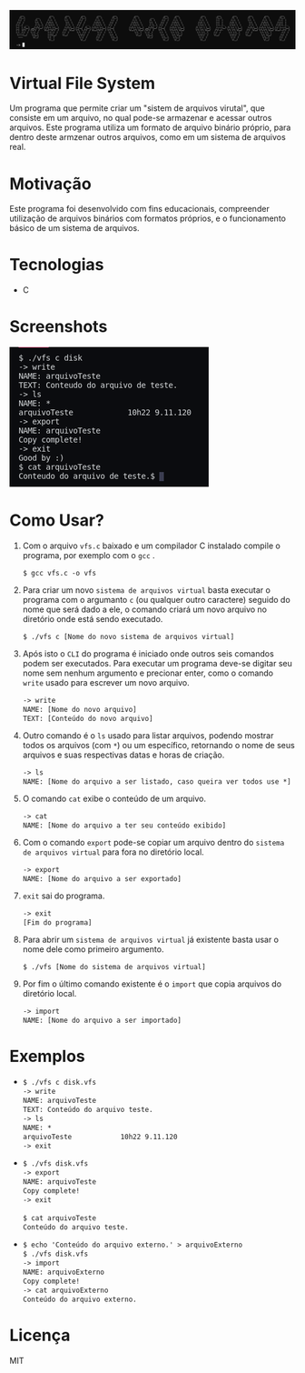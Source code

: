 ![title](./images/title2.png)

# Virtual File System

Um programa que permite criar um "sistem de arquivos virutal", que consiste em um arquivo, no qual pode-se armazenar e acessar outros arquivos. Este programa utiliza um formato de arquivo binário próprio, para dentro deste armzenar outros arquivos, como em um sistema de arquivos real. 



# Motivação

Este programa foi desenvolvido com fins educacionais, compreender utilização de arquivos binários com formatos próprios, e o funcionamento básico de um sistema de arquivos.



# Tecnologias

- C



# Screenshots

![screenshot](./images/screenshot.png)



# Como Usar?

1. Com o arquivo `vfs.c` baixado e um compilador C instalado compile o programa, por exemplo com o `gcc` .

   ```
   $ gcc vfs.c -o vfs
   ```

2. Para criar um novo `sistema de arquivos virtual` basta executar o programa com o argumanto `c` (ou qualquer outro caractere) seguido do nome que será dado a ele, o comando criará um novo arquivo no diretório onde está sendo executado.

   ```
   $ ./vfs c [Nome do novo sistema de arquivos virtual]
   ```

3. Após isto o `CLI` do programa é iniciado onde outros seis comandos podem ser executados. Para executar um programa deve-se digitar seu nome sem nenhum argumento e precionar enter, como o comando `write` usado para escrever um novo arquivo.

   ```
   -> write
   NAME: [Nome do novo arquivo]
   TEXT: [Conteúdo do novo arquivo]
   ```

4. Outro comando é o `ls` usado para listar arquivos, podendo mostrar todos os arquivos (com `*`) ou um específico, retornando o nome de seus arquivos e suas respectivas datas e horas de criação.

   ```
   -> ls
   NAME: [Nome do arquivo a ser listado, caso queira ver todos use *]
   ```

5. O comando `cat` exibe o conteúdo de um arquivo.

   ```
   -> cat
   NAME: [Nome do arquivo a ter seu conteúdo exibido]
   ```

6. Com o comando `export` pode-se copiar um arquivo dentro do `sistema de arquivos virtual` para fora no diretório local.

   ```
   -> export
   NAME: [Nome do arquivo a ser exportado]
   ```

7. `exit` sai do programa.

   ```
   -> exit
   [Fim do programa]
   ```

8. Para abrir um `sistema de arquivos virtual` já existente basta usar o nome dele como primeiro argumento.

   ```
   $ ./vfs [Nome do sistema de arquivos virtual]
   ```

9. Por fim o último comando existente é o `import` que copia arquivos do diretório local.

   ```
   -> import
   NAME: [Nome do arquivo a ser importado]
   ```

   

# Exemplos

- ```
  $ ./vfs c disk.vfs
  -> write
  NAME: arquivoTeste
  TEXT: Conteúdo do arquivo teste.
  -> ls
  NAME: *
  arquivoTeste            10h22 9.11.120
  -> exit
  ```

- ```
  $ ./vfs disk.vfs
  -> export
  NAME: arquivoTeste
  Copy complete!
  -> exit
  
  $ cat arquivoTeste
  Conteúdo do arquivo teste.
  ```

- ```
  $ echo 'Conteúdo do arquivo externo.' > arquivoExterno
  $ ./vfs disk.vfs
  -> import
  NAME: arquivoExterno
  Copy complete!
  -> cat arquivoExterno
  Conteúdo do arquivo externo.
  ```

  

# Licença

MIT